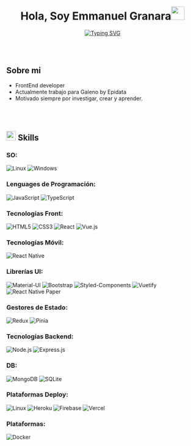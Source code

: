 <h1 align="center"><b>Hola, Soy Emmanuel Granara</b><img src="https://media.giphy.com/media/hvRJCLFzcasrR4ia7z/giphy.gif" width="35"></h1>

<p align="center">
  <a href="https://git.io/typing-svg"><img src="https://readme-typing-svg.demolab.com/?font=Fira+Code&size=23&pause=100&color=004691&background=655E6E00&center=true&vCenter=true&width=440&height=70&lines=Bienvenido+a+mi+Perfil+!!" alt="Typing SVG" /></a>
</p>

<br><br>
## Sobre mi

- FrontEnd developer
- Actualmente trabajo para Galeno by Epidata
- Motivado siempre por investigar, crear y aprender.

<br><br>
## <img src="https://media2.giphy.com/media/QssGEmpkyEOhBCb7e1/giphy.gif?cid=ecf05e47a0n3gi1bfqntqmob8g9aid1oyj2wr3ds3mg700bl&rid=giphy.gif" width ="25"><b> Skills</b>

### SO:
![Linux](https://img.shields.io/badge/Linux-FCC624?style=flat&logo=linux&logoColor=black)
![Windows](https://img.shields.io/badge/Windows-0078D6?style=flat&logo=windows&logoColor=white)

### Lenguages de Programación:
![JavaScript](https://img.shields.io/badge/JavaScript-%23323330.svg?style=flat&logo=javascript&logoColor=%23F7DF1E)
![TypeScript](https://img.shields.io/badge/TypeScript-%23007ACC.svg?style=flat&logo=typescript&logoColor=white)

### Tecnologías Front:
![HTML5](https://img.shields.io/badge/HTML5-%23E34F26.svg?style=flat&logo=html5&logoColor=white)
![CSS3](https://img.shields.io/badge/CSS3-%231572B6.svg?style=flat&logo=css3&logoColor=white)
![React](https://img.shields.io/badge/React-%2320232a.svg?style=flat&logo=react&logoColor=%2361DAFB)
![Vue.js](https://img.shields.io/badge/Vue.js-%2335495e.svg?style=flat&logo=vue.js&logoColor=%234FC08D)

### Tecnologías Móvil:
![React Native](https://img.shields.io/badge/React_Native-20232A?style=flat&logo=react&logoColor=61DAFB)

### Librerías UI:
![Material-UI](https://img.shields.io/badge/Material--UI-%230081CB.svg?style=flat&logo=mui&logoColor=white)
![Bootstrap](https://img.shields.io/badge/Bootstrap-%23563D7C.svg?style=flat&logo=bootstrap&logoColor=white)
![Styled-Components](https://img.shields.io/badge/Styled--Components-DB7093?style=flat&logo=styled-components&logoColor=white)
![Vuetify](https://img.shields.io/badge/Vuetify-1867C0?style=flat&logo=vuetify&logoColor=AEDDFF)
![React Native Paper](https://img.shields.io/badge/React_Native_Paper-%230073C7.svg?style=flat&logo=react&logoColor=white)

### Gestores de Estado:
![Redux](https://img.shields.io/badge/Redux-%23593d88.svg?style=flat&logo=redux&logoColor=white)
![Pinia](https://img.shields.io/badge/Pinia-%23CBAF57.svg?style=flat&logo=vue.js&logoColor=white)

### Tecnologías Backend:
![Node.js](https://img.shields.io/badge/Node.js-43853D?style=flat&logo=node.js&logoColor=white)
![Express.js](https://img.shields.io/badge/Express.js-%23404d59.svg?style=flat&logo=express&logoColor=%2361DAFB)

### DB:
![MongoDB](https://img.shields.io/badge/MongoDB-%2347A248.svg?style=flat&logo=mongodb&logoColor=white)
![SQLite](https://img.shields.io/badge/SQLite-%23003B57.svg?style=flat&logo=sqlite&logoColor=white)

### Plataformas Deploy:
![Linux](https://img.shields.io/badge/Linux-FCC624?style=flat&logo=linux&logoColor=black)
![Heroku](https://img.shields.io/badge/Heroku-430098?style=flat&logo=heroku&logoColor=white)
![Firebase](https://img.shields.io/badge/Firebase-FFCA28?style=flat&logo=firebase&logoColor=black)
![Vercel](https://img.shields.io/badge/Vercel-000000?style=flat&logo=vercel&logoColor=white)

### Plataformas:
![Docker](https://img.shields.io/badge/Docker-2496ED?style=flat&logo=docker&logoColor=white)

